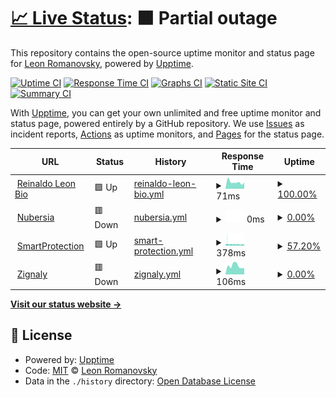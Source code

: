 # [📈 Live Status](https://reinaldoleon.github.io/upptime): <!--live status--> **🟧 Partial outage**

This repository contains the open-source uptime monitor and status page for [Leon Romanovsky](http://www.leon.nu), powered by [Upptime](https://github.com/upptime/upptime).

[![Uptime CI](https://github.com/reinaldoleon/monitoring/workflows/Uptime%20CI/badge.svg)](https://github.com/reinaldoleon/monitoring/actions?query=workflow%3A%22Uptime+CI%22)
[![Response Time CI](https://github.com/reinaldoleon/monitoring/workflows/Response%20Time%20CI/badge.svg)](https://github.com/reinaldoleon/monitoring/actions?query=workflow%3A%22Response+Time+CI%22)
[![Graphs CI](https://github.com/reinaldoleon/monitoring/workflows/Graphs%20CI/badge.svg)](https://github.com/reinaldoleon/monitoring/actions?query=workflow%3A%22Graphs+CI%22)
[![Static Site CI](https://github.com/reinaldoleon/monitoring/workflows/Static%20Site%20CI/badge.svg)](https://github.com/reinaldoleon/monitoring/actions?query=workflow%3A%22Static+Site+CI%22)
[![Summary CI](https://github.com/reinaldoleon/monitoring/workflows/Summary%20CI/badge.svg)](https://github.com/reinaldoleon/monitoring/actions?query=workflow%3A%22Summary+CI%22)

With [Upptime](https://upptime.js.org), you can get your own unlimited and free uptime monitor and status page, powered entirely by a GitHub repository. We use [Issues](https://github.com/reinaldoleon/monitoring/issues) as incident reports, [Actions](https://github.com/reinaldoleon/monitoring/actions) as uptime monitors, and [Pages](https://reinaldoleon.github.io/monitoring) for the status page.

<!--start: status pages-->
<!-- This summary is generated by Upptime (https://github.com/upptime/upptime) -->
<!-- Do not edit this manually, your changes will be overwritten -->
<!-- prettier-ignore -->
| URL | Status | History | Response Time | Uptime |
| --- | ------ | ------- | ------------- | ------ |
| <img alt="" src="https://icons.duckduckgo.com/ip3/reinaldoleon.github.io.ico" height="13"> [Reinaldo Leon Bio](https://reinaldoleon.github.io/bio/) | 🟩 Up | [reinaldo-leon-bio.yml](https://github.com/reinaldoleon/monitoring/commits/HEAD/history/reinaldo-leon-bio.yml) | <details><summary><img alt="Response time graph" src="./graphs/reinaldo-leon-bio/response-time-week.png" height="20"> 71ms</summary><br><a href="https://reinaldoleon.github.io/monitoring/history/reinaldo-leon-bio"><img alt="Response time 91" src="https://img.shields.io/endpoint?url=https%3A%2F%2Fraw.githubusercontent.com%2Freinaldoleon%2Fmonitoring%2FHEAD%2Fapi%2Freinaldo-leon-bio%2Fresponse-time.json"></a><br><a href="https://reinaldoleon.github.io/monitoring/history/reinaldo-leon-bio"><img alt="24-hour response time 66" src="https://img.shields.io/endpoint?url=https%3A%2F%2Fraw.githubusercontent.com%2Freinaldoleon%2Fmonitoring%2FHEAD%2Fapi%2Freinaldo-leon-bio%2Fresponse-time-day.json"></a><br><a href="https://reinaldoleon.github.io/monitoring/history/reinaldo-leon-bio"><img alt="7-day response time 71" src="https://img.shields.io/endpoint?url=https%3A%2F%2Fraw.githubusercontent.com%2Freinaldoleon%2Fmonitoring%2FHEAD%2Fapi%2Freinaldo-leon-bio%2Fresponse-time-week.json"></a><br><a href="https://reinaldoleon.github.io/monitoring/history/reinaldo-leon-bio"><img alt="30-day response time 92" src="https://img.shields.io/endpoint?url=https%3A%2F%2Fraw.githubusercontent.com%2Freinaldoleon%2Fmonitoring%2FHEAD%2Fapi%2Freinaldo-leon-bio%2Fresponse-time-month.json"></a><br><a href="https://reinaldoleon.github.io/monitoring/history/reinaldo-leon-bio"><img alt="1-year response time 92" src="https://img.shields.io/endpoint?url=https%3A%2F%2Fraw.githubusercontent.com%2Freinaldoleon%2Fmonitoring%2FHEAD%2Fapi%2Freinaldo-leon-bio%2Fresponse-time-year.json"></a></details> | <details><summary><a href="https://reinaldoleon.github.io/monitoring/history/reinaldo-leon-bio">100.00%</a></summary><a href="https://reinaldoleon.github.io/monitoring/history/reinaldo-leon-bio"><img alt="All-time uptime 100.00%" src="https://img.shields.io/endpoint?url=https%3A%2F%2Fraw.githubusercontent.com%2Freinaldoleon%2Fmonitoring%2FHEAD%2Fapi%2Freinaldo-leon-bio%2Fuptime.json"></a><br><a href="https://reinaldoleon.github.io/monitoring/history/reinaldo-leon-bio"><img alt="24-hour uptime 100.00%" src="https://img.shields.io/endpoint?url=https%3A%2F%2Fraw.githubusercontent.com%2Freinaldoleon%2Fmonitoring%2FHEAD%2Fapi%2Freinaldo-leon-bio%2Fuptime-day.json"></a><br><a href="https://reinaldoleon.github.io/monitoring/history/reinaldo-leon-bio"><img alt="7-day uptime 100.00%" src="https://img.shields.io/endpoint?url=https%3A%2F%2Fraw.githubusercontent.com%2Freinaldoleon%2Fmonitoring%2FHEAD%2Fapi%2Freinaldo-leon-bio%2Fuptime-week.json"></a><br><a href="https://reinaldoleon.github.io/monitoring/history/reinaldo-leon-bio"><img alt="30-day uptime 100.00%" src="https://img.shields.io/endpoint?url=https%3A%2F%2Fraw.githubusercontent.com%2Freinaldoleon%2Fmonitoring%2FHEAD%2Fapi%2Freinaldo-leon-bio%2Fuptime-month.json"></a><br><a href="https://reinaldoleon.github.io/monitoring/history/reinaldo-leon-bio"><img alt="1-year uptime 100.00%" src="https://img.shields.io/endpoint?url=https%3A%2F%2Fraw.githubusercontent.com%2Freinaldoleon%2Fmonitoring%2FHEAD%2Fapi%2Freinaldo-leon-bio%2Fuptime-year.json"></a></details>
| <img alt="" src="https://icons.duckduckgo.com/ip3/nubersia.com.ico" height="13"> [Nubersia](https://nubersia.com) | 🟥 Down | [nubersia.yml](https://github.com/reinaldoleon/monitoring/commits/HEAD/history/nubersia.yml) | <details><summary><img alt="Response time graph" src="./graphs/nubersia/response-time-week.png" height="20"> 0ms</summary><br><a href="https://reinaldoleon.github.io/monitoring/history/nubersia"><img alt="Response time 1340" src="https://img.shields.io/endpoint?url=https%3A%2F%2Fraw.githubusercontent.com%2Freinaldoleon%2Fmonitoring%2FHEAD%2Fapi%2Fnubersia%2Fresponse-time.json"></a><br><a href="https://reinaldoleon.github.io/monitoring/history/nubersia"><img alt="24-hour response time 0" src="https://img.shields.io/endpoint?url=https%3A%2F%2Fraw.githubusercontent.com%2Freinaldoleon%2Fmonitoring%2FHEAD%2Fapi%2Fnubersia%2Fresponse-time-day.json"></a><br><a href="https://reinaldoleon.github.io/monitoring/history/nubersia"><img alt="7-day response time 0" src="https://img.shields.io/endpoint?url=https%3A%2F%2Fraw.githubusercontent.com%2Freinaldoleon%2Fmonitoring%2FHEAD%2Fapi%2Fnubersia%2Fresponse-time-week.json"></a><br><a href="https://reinaldoleon.github.io/monitoring/history/nubersia"><img alt="30-day response time 0" src="https://img.shields.io/endpoint?url=https%3A%2F%2Fraw.githubusercontent.com%2Freinaldoleon%2Fmonitoring%2FHEAD%2Fapi%2Fnubersia%2Fresponse-time-month.json"></a><br><a href="https://reinaldoleon.github.io/monitoring/history/nubersia"><img alt="1-year response time 1310" src="https://img.shields.io/endpoint?url=https%3A%2F%2Fraw.githubusercontent.com%2Freinaldoleon%2Fmonitoring%2FHEAD%2Fapi%2Fnubersia%2Fresponse-time-year.json"></a></details> | <details><summary><a href="https://reinaldoleon.github.io/monitoring/history/nubersia">0.00%</a></summary><a href="https://reinaldoleon.github.io/monitoring/history/nubersia"><img alt="All-time uptime 90.78%" src="https://img.shields.io/endpoint?url=https%3A%2F%2Fraw.githubusercontent.com%2Freinaldoleon%2Fmonitoring%2FHEAD%2Fapi%2Fnubersia%2Fuptime.json"></a><br><a href="https://reinaldoleon.github.io/monitoring/history/nubersia"><img alt="24-hour uptime 0.00%" src="https://img.shields.io/endpoint?url=https%3A%2F%2Fraw.githubusercontent.com%2Freinaldoleon%2Fmonitoring%2FHEAD%2Fapi%2Fnubersia%2Fuptime-day.json"></a><br><a href="https://reinaldoleon.github.io/monitoring/history/nubersia"><img alt="7-day uptime 0.00%" src="https://img.shields.io/endpoint?url=https%3A%2F%2Fraw.githubusercontent.com%2Freinaldoleon%2Fmonitoring%2FHEAD%2Fapi%2Fnubersia%2Fuptime-week.json"></a><br><a href="https://reinaldoleon.github.io/monitoring/history/nubersia"><img alt="30-day uptime 1.38%" src="https://img.shields.io/endpoint?url=https%3A%2F%2Fraw.githubusercontent.com%2Freinaldoleon%2Fmonitoring%2FHEAD%2Fapi%2Fnubersia%2Fuptime-month.json"></a><br><a href="https://reinaldoleon.github.io/monitoring/history/nubersia"><img alt="1-year uptime 73.34%" src="https://img.shields.io/endpoint?url=https%3A%2F%2Fraw.githubusercontent.com%2Freinaldoleon%2Fmonitoring%2FHEAD%2Fapi%2Fnubersia%2Fuptime-year.json"></a></details>
| <img alt="" src="https://icons.duckduckgo.com/ip3/smartprotection.com.ico" height="13"> [SmartProtection](https://smartprotection.com) | 🟩 Up | [smart-protection.yml](https://github.com/reinaldoleon/monitoring/commits/HEAD/history/smart-protection.yml) | <details><summary><img alt="Response time graph" src="./graphs/smart-protection/response-time-week.png" height="20"> 378ms</summary><br><a href="https://reinaldoleon.github.io/monitoring/history/smart-protection"><img alt="Response time 415" src="https://img.shields.io/endpoint?url=https%3A%2F%2Fraw.githubusercontent.com%2Freinaldoleon%2Fmonitoring%2FHEAD%2Fapi%2Fsmart-protection%2Fresponse-time.json"></a><br><a href="https://reinaldoleon.github.io/monitoring/history/smart-protection"><img alt="24-hour response time 386" src="https://img.shields.io/endpoint?url=https%3A%2F%2Fraw.githubusercontent.com%2Freinaldoleon%2Fmonitoring%2FHEAD%2Fapi%2Fsmart-protection%2Fresponse-time-day.json"></a><br><a href="https://reinaldoleon.github.io/monitoring/history/smart-protection"><img alt="7-day response time 378" src="https://img.shields.io/endpoint?url=https%3A%2F%2Fraw.githubusercontent.com%2Freinaldoleon%2Fmonitoring%2FHEAD%2Fapi%2Fsmart-protection%2Fresponse-time-week.json"></a><br><a href="https://reinaldoleon.github.io/monitoring/history/smart-protection"><img alt="30-day response time 401" src="https://img.shields.io/endpoint?url=https%3A%2F%2Fraw.githubusercontent.com%2Freinaldoleon%2Fmonitoring%2FHEAD%2Fapi%2Fsmart-protection%2Fresponse-time-month.json"></a><br><a href="https://reinaldoleon.github.io/monitoring/history/smart-protection"><img alt="1-year response time 410" src="https://img.shields.io/endpoint?url=https%3A%2F%2Fraw.githubusercontent.com%2Freinaldoleon%2Fmonitoring%2FHEAD%2Fapi%2Fsmart-protection%2Fresponse-time-year.json"></a></details> | <details><summary><a href="https://reinaldoleon.github.io/monitoring/history/smart-protection">57.20%</a></summary><a href="https://reinaldoleon.github.io/monitoring/history/smart-protection"><img alt="All-time uptime 99.71%" src="https://img.shields.io/endpoint?url=https%3A%2F%2Fraw.githubusercontent.com%2Freinaldoleon%2Fmonitoring%2FHEAD%2Fapi%2Fsmart-protection%2Fuptime.json"></a><br><a href="https://reinaldoleon.github.io/monitoring/history/smart-protection"><img alt="24-hour uptime 51.64%" src="https://img.shields.io/endpoint?url=https%3A%2F%2Fraw.githubusercontent.com%2Freinaldoleon%2Fmonitoring%2FHEAD%2Fapi%2Fsmart-protection%2Fuptime-day.json"></a><br><a href="https://reinaldoleon.github.io/monitoring/history/smart-protection"><img alt="7-day uptime 57.20%" src="https://img.shields.io/endpoint?url=https%3A%2F%2Fraw.githubusercontent.com%2Freinaldoleon%2Fmonitoring%2FHEAD%2Fapi%2Fsmart-protection%2Fuptime-week.json"></a><br><a href="https://reinaldoleon.github.io/monitoring/history/smart-protection"><img alt="30-day uptime 90.01%" src="https://img.shields.io/endpoint?url=https%3A%2F%2Fraw.githubusercontent.com%2Freinaldoleon%2Fmonitoring%2FHEAD%2Fapi%2Fsmart-protection%2Fuptime-month.json"></a><br><a href="https://reinaldoleon.github.io/monitoring/history/smart-protection"><img alt="1-year uptime 99.17%" src="https://img.shields.io/endpoint?url=https%3A%2F%2Fraw.githubusercontent.com%2Freinaldoleon%2Fmonitoring%2FHEAD%2Fapi%2Fsmart-protection%2Fuptime-year.json"></a></details>
| <img alt="" src="https://icons.duckduckgo.com/ip3/zignaly.com.ico" height="13"> [Zignaly](https://zignaly.com/) | 🟥 Down | [zignaly.yml](https://github.com/reinaldoleon/monitoring/commits/HEAD/history/zignaly.yml) | <details><summary><img alt="Response time graph" src="./graphs/zignaly/response-time-week.png" height="20"> 106ms</summary><br><a href="https://reinaldoleon.github.io/monitoring/history/zignaly"><img alt="Response time 231" src="https://img.shields.io/endpoint?url=https%3A%2F%2Fraw.githubusercontent.com%2Freinaldoleon%2Fmonitoring%2FHEAD%2Fapi%2Fzignaly%2Fresponse-time.json"></a><br><a href="https://reinaldoleon.github.io/monitoring/history/zignaly"><img alt="24-hour response time 80" src="https://img.shields.io/endpoint?url=https%3A%2F%2Fraw.githubusercontent.com%2Freinaldoleon%2Fmonitoring%2FHEAD%2Fapi%2Fzignaly%2Fresponse-time-day.json"></a><br><a href="https://reinaldoleon.github.io/monitoring/history/zignaly"><img alt="7-day response time 106" src="https://img.shields.io/endpoint?url=https%3A%2F%2Fraw.githubusercontent.com%2Freinaldoleon%2Fmonitoring%2FHEAD%2Fapi%2Fzignaly%2Fresponse-time-week.json"></a><br><a href="https://reinaldoleon.github.io/monitoring/history/zignaly"><img alt="30-day response time 114" src="https://img.shields.io/endpoint?url=https%3A%2F%2Fraw.githubusercontent.com%2Freinaldoleon%2Fmonitoring%2FHEAD%2Fapi%2Fzignaly%2Fresponse-time-month.json"></a><br><a href="https://reinaldoleon.github.io/monitoring/history/zignaly"><img alt="1-year response time 199" src="https://img.shields.io/endpoint?url=https%3A%2F%2Fraw.githubusercontent.com%2Freinaldoleon%2Fmonitoring%2FHEAD%2Fapi%2Fzignaly%2Fresponse-time-year.json"></a></details> | <details><summary><a href="https://reinaldoleon.github.io/monitoring/history/zignaly">0.00%</a></summary><a href="https://reinaldoleon.github.io/monitoring/history/zignaly"><img alt="All-time uptime 89.19%" src="https://img.shields.io/endpoint?url=https%3A%2F%2Fraw.githubusercontent.com%2Freinaldoleon%2Fmonitoring%2FHEAD%2Fapi%2Fzignaly%2Fuptime.json"></a><br><a href="https://reinaldoleon.github.io/monitoring/history/zignaly"><img alt="24-hour uptime 0.00%" src="https://img.shields.io/endpoint?url=https%3A%2F%2Fraw.githubusercontent.com%2Freinaldoleon%2Fmonitoring%2FHEAD%2Fapi%2Fzignaly%2Fuptime-day.json"></a><br><a href="https://reinaldoleon.github.io/monitoring/history/zignaly"><img alt="7-day uptime 0.00%" src="https://img.shields.io/endpoint?url=https%3A%2F%2Fraw.githubusercontent.com%2Freinaldoleon%2Fmonitoring%2FHEAD%2Fapi%2Fzignaly%2Fuptime-week.json"></a><br><a href="https://reinaldoleon.github.io/monitoring/history/zignaly"><img alt="30-day uptime 1.38%" src="https://img.shields.io/endpoint?url=https%3A%2F%2Fraw.githubusercontent.com%2Freinaldoleon%2Fmonitoring%2FHEAD%2Fapi%2Fzignaly%2Fuptime-month.json"></a><br><a href="https://reinaldoleon.github.io/monitoring/history/zignaly"><img alt="1-year uptime 69.44%" src="https://img.shields.io/endpoint?url=https%3A%2F%2Fraw.githubusercontent.com%2Freinaldoleon%2Fmonitoring%2FHEAD%2Fapi%2Fzignaly%2Fuptime-year.json"></a></details>

<!--end: status pages-->

[**Visit our status website →**](https://reinaldoleon.github.io/monitoring)

## 📄 License

- Powered by: [Upptime](https://github.com/upptime/upptime)
- Code: [MIT](./LICENSE) © [Leon Romanovsky](http://www.leon.nu)
- Data in the `./history` directory: [Open Database License](https://opendatacommons.org/licenses/odbl/1-0/)
